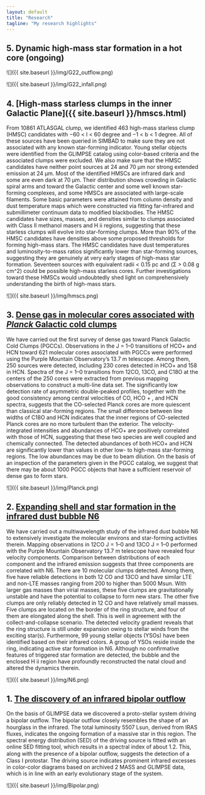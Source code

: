 ```yaml
---
layout: default
title: "Research"
tagline: "My research highlights"
---
```


## 5. Dynamic high-mass star formation in a hot core (ongoing)

![]({{ site.baseurl }}/img/G22_outflow.png)

![]({{ site.baseurl }}/img/G22_infall.png)

## 4. [High-mass starless clumps in the inner Galactic Plane]({{ site.baseurl }}/hmscs.html)

From 10861 ATLASGAL clump, we identified 463 high-mass starless clump 
(HMSC) candidates with −60 < l < 60 degree and −1 < b < 1 degree. 
All of these sources have been queried in SIMBAD to make sure they 
are not associated with any known star-forming indicator. Young 
stellar objects were identified from the GLIMPSE catalog using 
color-based criteria and the associated clumps were excluded. We 
also make sure that the HMSC candidates have neither point sources 
at 24 and 70 µm nor strong extended emission at 24 µm. Most of the 
identified HMSCs are infrared dark and some are even dark at 70 µm. 
Their distribution shows crowding in Galactic spiral arms and toward 
the Galactic center and some well known star-forming complexes, 
and some HMSCs are associated with large-scale filaments. Some 
basic parameters were attained from column density and dust 
temperature maps which were constructed via fitting far-infrared 
and submillimeter continuum data to modified blackbodies. The 
HMSC candidates have sizes, masses, and densities similar to 
clumps associated with Class II methanol masers and H ii regions, 
suggesting that these starless clumps will evolve into star-forming 
clumps. More than 90% of the HMSC candidates have densities above some 
proposed thresholds for forming high-mass stars. The HMSC candidates 
have dust temperatures and luminosity-to-mass ratios significantly 
lower than star-forming sources, suggesting they are genuinely at 
very early stages of high-mass star formation. Seventeen 
sources with equivalent radii < 0.15 pc and \(Σ > 0.08 g cm^2\) 
could be possible high-mass starless cores. Further investigations 
toward these HMSCs would undoubtedly shed light on comprehensively 
understanding the birth of high-mass stars.

![]({{ site.baseurl }}/img/hmscs.png)

## 3. [Dense gas in molecular cores associated with *Planck* Galactic cold clumps](http://adsabs.harvard.edu/abs/2016ApJ...820...37Y)

We have carried out the first survey of dense gas toward Planck Galactic Cold Clumps (PGCCs). Observations in the J = 1–0 transitions of HCO+ and HCN toward 621 molecular cores associated with PGCCs were performed using the Purple Mountain Observatory’s 13.7 m telescope. Among them, 250 sources were detected, including 230 cores detected in HCO+ and 158 in HCN. Spectra of the J = 1–0 transitions from 12CO, 13CO, and C18O at the centers of the 250 cores were extracted from previous mapping observations to construct a multi-line data set. The significantly low detection rate of asymmetric double-peaked profiles, together with the good consistency among central velocities of CO, HCO + , and HCN spectra, suggests that the CO-selected Planck cores are more quiescent than classical star-forming regions. The small difference between line widths of C18O and HCN indicates that the inner regions of CO-selected Planck cores are no more turbulent than the exterior. The velocity-integrated intensities and abundances of HCO+ are positively correlated with those of HCN, suggesting that these two species are well coupled and chemically connected. The detected abundances of both HCO+ and HCN are significantly lower than values in other low- to high-mass star-forming regions. The low abundances may be due to beam dilution. On the basis of an inspection of the parameters given in the PGCC catalog, we suggest that there may be about 1000 PGCC objects that have a sufficient reservoir of dense gas to form stars.

![]({{ site.baseurl }}/img/Planck.png)

## 2. [Expanding shell and star formation in the infrared dust bubble N6](http://adsabs.harvard.edu/abs/2014ApJ...797...40Y)

We have carried out a multiwavelength study of the infrared dust bubble N6 to extensively investigate the molecular environs and star-forming activities therein. Mapping observations in 12CO J = 1–0 and 13CO J = 1–0 performed with the Purple Mountain Observatory 13.7 m telescope have revealed four velocity components. Comparison between distributions of each component and the infrared emission suggests that three components are correlated with N6. There are 10 molecular clumps detected. Among them, five have reliable detections in both 12 CO and 13CO and have similar LTE and non-LTE masses ranging from 200 to higher than 5000 Msun. With larger gas masses than virial masses, these five clumps are gravitationally unstable and have the potential to collapse to form new stars. The other five clumps are only reliably detected in 12 CO and have relatively small masses. Five clumps are located on the border of the ring structure, and four of them are elongated along the shell. This is well in agreement with the collect-and-collapse scenario. The detected velocity gradient reveals that the ring structure is still under expansion owing to stellar winds from the exciting star(s). Furthermore, 99 young stellar objects (YSOs) have been identified based on their infrared colors. A group of YSOs reside inside the ring, indicating active star formation in N6. Although no confirmative features of triggered star formation are detected, the bubble and the enclosed H ii region have profoundly reconstructed the natal cloud and altered the dynamics therein.

![]({{ site.baseurl }}/img/N6.png)

## 1. [The discovery of an infrared bipolar outflow](http://adsabs.harvard.edu/abs/2012A%26A...540A..95)

On the basis of GLIMPSE data we discovered a proto-stellar system driving a bipolar outﬂow. The bipolar outﬂow closely resembles the shape of an hourglass in the infrared. The total luminosity 5507 Lsun, derived from IRAS fluxes, indicates the ongoing formation of a massive star in this region. The spectral energy distribution (SED) of the driving source is fitted with an online SED fitting tool, which results in a spectral index of about 1.2. This, along with the presence of a bipolar outﬂow, suggests the detection of a Class I protostar. The driving source indicates prominent infrared excesses in color-color diagrams based on archived 2 MASS and GLIMPSE data, which is in line with an early evolutionary stage of the system.

![]({{ site.baseurl }}/img/Bipolar.png)